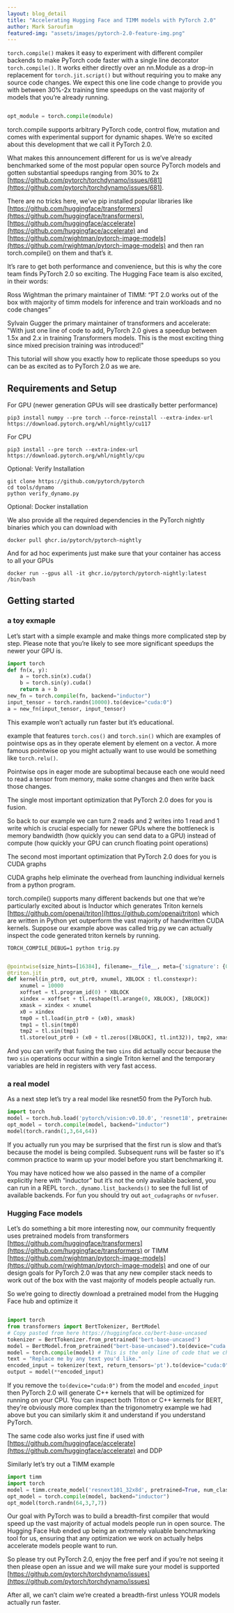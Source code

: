 ```yaml
---
layout: blog_detail
title: "Accelerating Hugging Face and TIMM models with PyTorch 2.0"
author: Mark Saroufim
featured-img: "assets/images/pytorch-2.0-feature-img.png"
---
```


`torch.compile()` makes it easy to experiment with different compiler backends to make PyTorch code faster with a single line decorator `torch.compile()`. It works either directly over an nn.Module as a drop-in replacement for `torch.jit.script()` but without requiring you to make any source code changes. We expect this one line code change to provide you with between 30%-2x training time speedups on the vast majority of models that you’re already running.

```python

opt_module = torch.compile(module)

```

torch.compile supports arbitrary PyTorch code, control flow, mutation and comes with experimental support for dynamic shapes. We’re so excited about this development that we call it PyTorch 2.0.

What makes this announcement different for us is we’ve already benchmarked some of the most popular open source PyTorch models and gotten substantial speedups ranging from 30% to 2x [https://github.com/pytorch/torchdynamo/issues/681](https://github.com/pytorch/torchdynamo/issues/681).

There are no tricks here, we’ve pip installed popular libraries like [https://github.com/huggingface/transformers](https://github.com/huggingface/transformers), [https://github.com/huggingface/accelerate](https://github.com/huggingface/accelerate) and [https://github.com/rwightman/pytorch-image-models](https://github.com/rwightman/pytorch-image-models) and then ran torch.compile() on them and that’s it.

It’s rare to get both performance and convenience, but this is why the core team finds PyTorch 2.0 so exciting. The Hugging Face team is also excited, in their words:

Ross Wightman the primary maintainer of TIMM: “PT 2.0 works out of the box with majority of timm models for inference and train workloads and no code changes”

Sylvain Gugger the primary maintainer of transformers and accelerate: "With just one line of code to add, PyTorch 2.0 gives a speedup between 1.5x and 2.x in training Transformers models. This is the most exciting thing since mixed precision training was introduced!"

This tutorial will show you exactly how to replicate those speedups so you can be as excited as to PyTorch 2.0 as we are.

## Requirements and Setup

For GPU (newer generation GPUs will see drastically better performance)

```
pip3 install numpy --pre torch --force-reinstall --extra-index-url https://download.pytorch.org/whl/nightly/cu117

```

For CPU

```
pip3 install --pre torch --extra-index-url https://download.pytorch.org/whl/nightly/cpu

```

Optional: Verify Installation

```
git clone https://github.com/pytorch/pytorch
cd tools/dynamo
python verify_dynamo.py
```

Optional: Docker installation

We also provide all the required dependencies in the PyTorch nightly
binaries which you can download with

```
docker pull ghcr.io/pytorch/pytorch-nightly

```

And for ad hoc experiments just make sure that your container has access
to all your GPUs

```
docker run --gpus all -it ghcr.io/pytorch/pytorch-nightly:latest /bin/bash

```

## Getting started

### a toy exmaple

Let’s start with a simple example and make things more complicated step
by step. Please note that you’re likely to see more significant speedups the newer your GPU is.

```python
import torch
def fn(x, y):
    a = torch.sin(x).cuda()
    b = torch.sin(y).cuda()
    return a + b
new_fn = torch.compile(fn, backend="inductor")
input_tensor = torch.randn(10000).to(device="cuda:0")
a = new_fn(input_tensor, input_tensor)
```

This example won’t actually run faster but it’s educational.

example that features `torch.cos()` and `torch.sin()` which are examples of pointwise ops as in they operate element by element on a vector. A more famous pointwise op you might actually want to use would be something like `torch.relu()`.

Pointwise ops in eager mode are suboptimal because each one would need to read a tensor from memory, make some changes and then write back those changes.

The single most important optimization that PyTorch 2.0 does for you is fusion.

So back to our example we can turn 2 reads and 2 writes into 1 read and 1 write which is crucial especially for newer GPUs where the bottleneck is memory bandwidth (how quickly you can send data to a GPU) instead of compute (how quickly your GPU can crunch floating point operations)

The second most important optimization that PyTorch 2.0 does for you is CUDA graphs

CUDA graphs help eliminate the overhead from launching individual kernels from a python program.

torch.compile() supports many different backends but one that we’re particularly excited about is Inductor which generates Triton kernels [https://github.com/openai/triton](https://github.com/openai/triton) which are written in Python yet outperform the vast majority of handwritten CUDA kernels. Suppose our example above was called trig.py we can actually inspect the code generated triton kernels by running.

```
TORCH_COMPILE_DEBUG=1 python trig.py
```

```python

@pointwise(size_hints=[16384], filename=__file__, meta={'signature': {0: '*fp32', 1: '*fp32', 2: 'i32'}, 'device': 0, 'constants': {}, 'configs': [instance_descriptor(divisible_by_16=(0, 1, 2), equal_to_1=())]})
@triton.jit
def kernel(in_ptr0, out_ptr0, xnumel, XBLOCK : tl.constexpr):
    xnumel = 10000
    xoffset = tl.program_id(0) * XBLOCK
    xindex = xoffset + tl.reshape(tl.arange(0, XBLOCK), [XBLOCK])
    xmask = xindex < xnumel
    x0 = xindex
    tmp0 = tl.load(in_ptr0 + (x0), xmask)
    tmp1 = tl.sin(tmp0)
    tmp2 = tl.sin(tmp1)
    tl.store(out_ptr0 + (x0 + tl.zeros([XBLOCK], tl.int32)), tmp2, xmask)

```

And you can verify that fusing the two `sins` did actually occur because the two `sin` operations occur within a single Triton kernel and the temporary variables are held in registers with very fast access.

### a real model

As a next step let’s try a real model like resnet50 from the PyTorch hub.

```python
import torch
model = torch.hub.load('pytorch/vision:v0.10.0', 'resnet18', pretrained=True)
opt_model = torch.compile(model, backend="inductor")
model(torch.randn(1,3,64,64))

```

If you actually run you may be surprised that the first run is slow and that’s because the model is being compiled. Subsequent runs will be faster so it's common practice to warm up your model before you start benchmarking it.

You may have noticed how we also passed in the name of a compiler explicitly here with “inductor” but it’s not the only available backend, you can run in a REPL `torch._dynamo.list_backends()` to see the full list of available backends. For fun you should try out `aot_cudagraphs` or `nvfuser`.

### Hugging Face models

Let’s do something a bit more interesting now, our community frequently
uses pretrained models from transformers [https://github.com/huggingface/transformers](https://github.com/huggingface/transformers) or TIMM [https://github.com/rwightman/pytorch-image-models](https://github.com/rwightman/pytorch-image-models) and one of our design goals for PyTorch 2.0 was that any new compiler stack needs to work out of the box with the vast majority of models people actually run.

So we’re going to directly download a pretrained model from the Hugging Face hub and optimize it

```python

import torch
from transformers import BertTokenizer, BertModel
# Copy pasted from here https://huggingface.co/bert-base-uncased
tokenizer = BertTokenizer.from_pretrained('bert-base-uncased')
model = BertModel.from_pretrained("bert-base-uncased").to(device="cuda:0")
model = torch.compile(model) # This is the only line of code that we changed
text = "Replace me by any text you'd like."
encoded_input = tokenizer(text, return_tensors='pt').to(device="cuda:0")
output = model(**encoded_input)

```

If you remove the `to(device="cuda:0")` from the model and `encoded_input` then PyTorch 2.0 will generate C++ kernels that will be optimized for running on your CPU. You can inspect both Triton or C++ kernels for BERT, they’re obviously more complex than the trigonometry example we had above but you can similarly skim it and understand if you understand PyTorch.

The same code also works just fine if used with [https://github.com/huggingface/accelerate](https://github.com/huggingface/accelerate) and DDP

Similarly let’s try out a TIMM example

```python
import timm
import torch
model = timm.create_model('resnext101_32x8d', pretrained=True, num_classes=2)
opt_model = torch.compile(model, backend="inductor")
opt_model(torch.randn(64,3,7,7))
```

Our goal with PyTorch was to build a breadth-first compiler that would speed up the vast majority of actual models people run in open source. The Hugging Face Hub ended up being an extremely valuable benchmarking tool for us, ensuring that any optimization we work on actually helps accelerate models people want to run.

So please try out PyTorch 2.0, enjoy the free perf and if you’re not seeing it then please open an issue and we will make sure your model is supported [https://github.com/pytorch/torchdynamo/issues](https://github.com/pytorch/torchdynamo/issues)

After all, we can’t claim we’re created a breadth-first unless YOUR models actually run faster.

